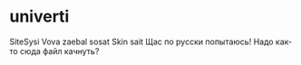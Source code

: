 # univerti
SiteSysi
Vova zaebal sosat 
Skin sait
Щас по русски попытаюсь! Надо как-то сюда файл качнуть?
